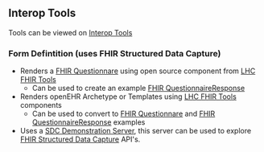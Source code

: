 ## Interop Tools

Tools can be viewed on [Interop Tools](https://nhsdigital.github.io/interoperability-standards-tools-skunkworks/)

### Form Defintition (uses FHIR Structured Data Capture)

- Renders a [FHIR Questionnare](https://hl7.org/fhir/R4/questionnaire.html) using open source component from [LHC FHIR Tools](https://lhcforms.nlm.nih.gov/)
  - Can be used to create an example [FHIR QuestionnaireResponse](https://hl7.org/fhir/R4/questionnaireresponse.html)
- Renders openEHR Archetype or Templates using [LHC FHIR Tools](https://lhcforms.nlm.nih.gov/) components
  - Can be used to convert to [FHIR Questionnare](https://hl7.org/fhir/R4/questionnaire.html) and [FHIR QuestionnaireResponse](https://hl7.org/fhir/R4/questionnaireresponse.html) examples
- Uses a [SDC Demonstration Server](http://lb-hl7-tie-1794188809.eu-west-2.elb.amazonaws.com/swagger-ui/index.html#/Structured%20Data%20Capture), this server can be used to explore [FHIR Structured Data Capture](https://build.fhir.org/ig/HL7/sdc/) API's. 
